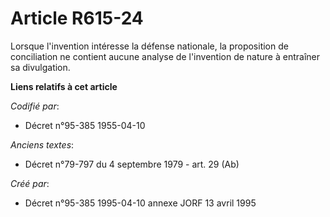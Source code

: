 # Article R615-24

Lorsque l'invention intéresse la défense nationale, la proposition de conciliation ne contient aucune analyse de l'invention
de nature à entraîner sa divulgation.

**Liens relatifs à cet article**

_Codifié par_:

  - Décret n°95-385 1955-04-10

_Anciens textes_:

  - Décret n°79-797 du 4 septembre 1979 - art. 29 (Ab)

_Créé par_:

  - Décret n°95-385 1995-04-10 annexe JORF 13 avril 1995
